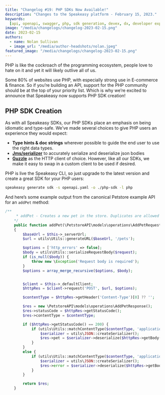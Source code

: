 ```yaml
---
title: "Changelog #19: PHP SDKs Now Available!"
description: "Changes to the Speakeasy platform - February 15, 2023."
keywords:
  [api, openapi, swagger, php, sdk generation, devex, dx, developer experience]
image: "/media/changelogs/changelog-2023-02-15.png"
date: 2023-02-15
authors:
  - name: Nolan Sullivan
  - image_url: "/media/author-headshots/nolan.jpeg"
featured_image: "/media/changelogs/changelog-2023-02-15.png"
---
```


PHP is like the cockroach of the programming ecosystem, people love to hate on it and yet it will likely outlive all of us.

Some 80% of websites use PHP, with especially strong use in E-commerce & finance. So if you’re building an API, support for the PHP community should be at the top of your priority list. Which is why we’re excited to announce that Speakeasy now supports PHP SDK creation!

## PHP SDK Creation

As with all Speakeasy SDKs, our PHP SDKs place an emphasis on being idiomatic and type-safe. We’ve made several choices to give PHP users an experience they would expect:

- **Type hints & doc strings** wherever possible to guide the end user to use the right data types.
- [**Jms/serializer**](https://jmsyst.com/libs/serializer) to accurately serialize and deserialize json bodies
- [**Guzzle**](https://docs.guzzlephp.org/en/stable/) as the HTTP client of choice. However, like all our SDKs, we make it easy to swap in a custom client to be used if desired.

PHP is live the Speakeasy CLI, so just upgrade to the latest version and create a great SDK for your PHP users:

```bash
speakeasy generate sdk -s openapi.yaml -o ./php-sdk -l php
```

And here’s some example output from the canonical Petstore example API for an `addPet` method:

```php
/**
     * addPet - Creates a new pet in the store. Duplicates are allowed
    */
    public function addPet(\PetstoreAPI\models\operations\AddPetRequest $request): \PetstoreAPI\models\operations\AddPetResponse
    {
        $baseUrl = $this->_serverUrl;
        $url = utils\Utils::generateURL($baseUrl, '/pets');

        $options = ['http_errors' => false];
        $body = utils\Utils::serializeRequestBody($request);
        if (is_null($body)) {
            throw new \Exception('Request body is required');
        }
        $options = array_merge_recursive($options, $body);


        $client = $this->_defaultClient;
        $httpRes = $client->request('POST', $url, $options);

        $contentType = $httpRes->getHeader('Content-Type')[0] ?? '';

        $res = new \PetstoreAPI\models\operations\AddPetResponse();
        $res->statusCode = $httpRes->getStatusCode();
        $res->contentType = $contentType;

        if ($httpRes->getStatusCode() == 200) {
            if (utils\Utils::matchContentType($contentType, 'application/json')) {
                $serializer = utils\JSON::createSerializer();
                $res->pet = $serializer->deserialize($httpRes->getBody()->__toString(), 'PetstoreAPI\models\shared\Pet', 'json');
            }
        }
        else {
            if (utils\Utils::matchContentType($contentType, 'application/json')) {
                $serializer = utils\JSON::createSerializer();
                $res->error = $serializer->deserialize($httpRes->getBody()->__toString(), 'PetstoreAPI\models\shared\Error', 'json');
            }
        }

        return $res;
    }
```
